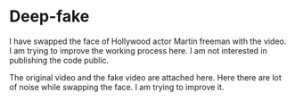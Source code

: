 # Deep-fake

I have swapped the face of Hollywood actor Martin freeman with the video. I am trying to improve the working process here. I am not interested in publishing the code public.

The original video and the fake video are attached here. Here there are lot of noise while swapping the face. I am trying to improve it.
